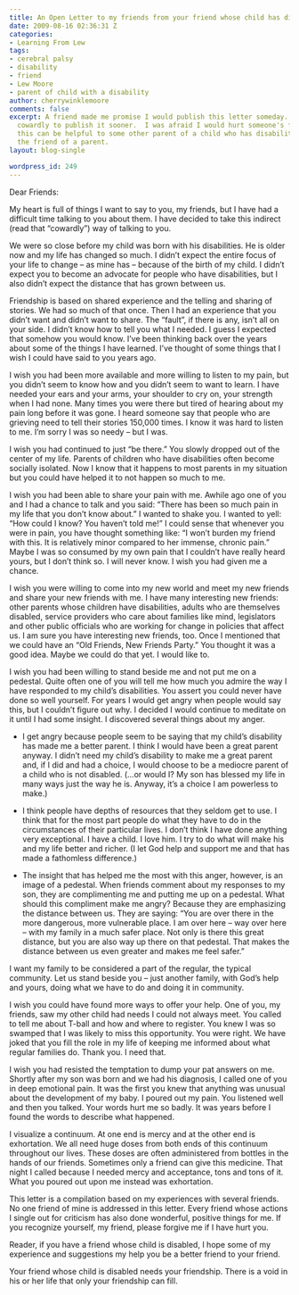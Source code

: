 ```yaml
---
title: An Open Letter to my friends from your friend whose child has disabilities
date: 2009-08-16 02:36:31 Z
categories:
- Learning From Lew
tags:
- cerebral palsy
- disability
- friend
- Lew Moore
- parent of child with a disability
author: cherrywinklemoore
comments: false
excerpt: A friend made me promise I would publish this letter someday.  I was too
  cowardly to publish it sooner.  I was afraid I would hurt someone's feelings.  Maybe
  this can be helpful to some other parent of a child who has disabilities - or to
  the friend of a parent.
layout: blog-single

wordpress_id: 249
---
```


Dear Friends:

My heart is full of things I want to say to you, my friends, but I have had a difficult time talking to you about them. I have decided to take this indirect (read that “cowardly”) way of talking to you.

We were so close before my child was born with his disabilities. He is older now and my life has changed so much. I didn’t expect the entire focus of your life to change – as mine has – because of the birth of my child. I didn’t expect you to become an advocate for people who have disabilities, but I also didn’t expect the distance that has grown between us.

Friendship is based on shared experience and the telling and sharing of stories. We had so much of that once. Then I had an experience that you didn’t want and didn’t want to share. The “fault”, if there is any, isn’t all on your side. I didn’t know how to tell you what I needed. I guess I expected that somehow you would know. I’ve been thinking back over the years about some of the things I have learned. I’ve thought of some things that I wish I could have said to you years ago.

I wish you had been more available and more willing to listen to my pain, but you didn’t seem to know how and you didn’t seem to want to learn. I have needed your ears and your arms, your shoulder to cry on, your strength when I had none. Many times you were there but tired of hearing about my pain long before it was gone. I heard someone say that people who are grieving need to tell their stories 150,000 times. I know it was hard to listen to me. I’m sorry I was so needy – but I was.

I wish you had continued to just “be there.” You slowly dropped out of the center of my life. Parents of children who have disabilities often become socially isolated. Now I know that it happens to most parents in my situation but you could have helped it to not happen so much to me.

I wish you had been able to share your pain with me. Awhile ago one of you and I had a chance to talk and you said: “There has been so much pain in my life that you don’t know about.” I wanted to shake you. I wanted to yell: “How could I know? You haven’t told me!” I could sense that whenever you were in pain, you have thought something like: “I won’t burden my friend with this. It is relatively minor compared to her immense, chronic pain.” Maybe I was so consumed by my own pain that I couldn’t have really heard yours, but I don’t think so. I will never know. I wish you had given me a chance.

I wish you were willing to come into my new world and meet my new friends and share your new friends with me. I have many interesting new friends: other parents whose children have disabilities, adults who are themselves disabled, service providers who care about families like mind, legislators and other public officials who are working for change in policies that affect us. I am sure you have interesting new friends, too. Once I mentioned that we could have an “Old Friends, New Friends Party.” You thought it was a good idea. Maybe we could do that yet. I would like to.

I wish you had been willing to stand beside me and not put me on a pedestal. Quite often one of you will tell me how much you admire the way I have responded to my child’s disabilities. You assert you could never have done so well yourself. For years I would get angry when people would say this, but I couldn’t figure out why. I decided I would continue to meditate on it until I had some insight. I discovered several things about my anger.

* I get angry because people seem to be saying that my child’s disability has made me a better parent. I think I would have been a great parent anyway. I didn’t need my child’s disability to make me a great parent and, if I did and had a choice, I would choose to be a mediocre parent of a child who is not disabled. (…or would I? My son has blessed my life in many ways just the way he is. Anyway, it’s a choice I am powerless to make.)

* I think people have depths of resources that they seldom get to use. I think that for the most part people do what they have to do in the circumstances of their particular lives. I don’t think I have done anything very exceptional. I have a child. I love him. I try to do what will make his and my life better and richer. (I let God help and support me and that has made a fathomless difference.)

* The insight that has helped me the most with this anger, however, is an image of a pedestal. When friends comment about my responses to my son, they are complimenting me and putting me up on a pedestal. What should this compliment make me angry? Because they are emphasizing the distance between us. They are saying: “You are over there in the more dangerous, more vulnerable place. I am over here – way over here – with my family in a much safer place. Not only is there this great distance, but you are also way up there on that pedestal. That makes the distance between us even greater and makes me feel safer.”

I want my family to be considered a part of the regular, the typical community. Let us stand beside you – just another family, with God’s help and yours, doing what we have to do and doing it in community.

I wish you could have found more ways to offer your help. One of you, my friends, saw my other child had needs I could not always meet. You called to tell me about T-ball and how and where to register. You knew I was so swamped that I was likely to miss this opportunity. You were right. We have joked that you fill the role in my life of keeping me informed about what regular families do. Thank you. I need that.

I wish you had resisted the temptation to dump your pat answers on me. Shortly after my son was born and we had his diagnosis, I called one of you in deep emotional pain. It was the first you knew that anything was unusual about the development of my baby. I poured out my pain. You listened well and then you talked. Your words hurt me so badly. It was years before I found the words to describe what happened.

I visualize a continuum. At one end is mercy and at the other end is exhortation. We all need huge doses from both ends of this continuum throughout our lives. These doses are often administered from bottles in the hands of our friends. Sometimes only a friend can give this medicine. That night I called because I needed mercy and acceptance, tons and tons of it. What you poured out upon me instead was exhortation.

This letter is a compilation based on my experiences with several friends. No one friend of mine is addressed in this letter. Every friend whose actions I single out for criticism has also done wonderful, positive things for me. If you recognize yourself, my friend, please forgive me if I have hurt you.

Reader, if you have a friend whose child is disabled, I hope some of my experience and suggestions my help you be a better friend to your friend.

Your friend whose child is disabled needs your friendship. There is a void in his or her life that only your friendship can fill.
